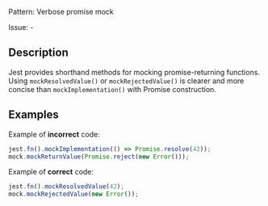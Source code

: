 Pattern: Verbose promise mock

Issue: -

## Description

Jest provides shorthand methods for mocking promise-returning functions. Using `mockResolvedValue()` or `mockRejectedValue()` is clearer and more concise than `mockImplementation()` with Promise construction.

## Examples

Example of **incorrect** code:
```javascript
jest.fn().mockImplementation(() => Promise.resolve(42));
mock.mockReturnValue(Promise.reject(new Error()));
```

Example of **correct** code:
```javascript
jest.fn().mockResolvedValue(42);
mock.mockRejectedValue(new Error());
```